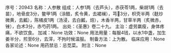 序号：20943
名称：人参散
组成：人参1两（去芦头），赤茯苓1两，柴胡1两（去苗），地骨皮3分，鳖甲1两（涂醋，炙令黄，去裙襕），芎3分，枳壳半两（麸炒微黄，去瓤），陈橘皮1两（汤浸，去白瓤，焙），木香半两，甘草半两（炙微赤，锉），白术3分，赤芍药1两。
出处：《圣惠》卷二十九。
主治：虚劳羸瘦，身体疼痛，不欲饮食。
加减：None
功效：None
用法用量：每服4钱，以水1中盏，加生姜半分，煎至6分，去滓，不拘时候温服。
制备方法：上为散。
临床应用：None
各家论述：None
用药禁忌：忌苋菜。
附注：None
